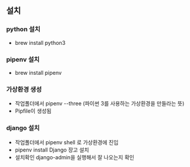 ## 설치
### python 설치
- brew install python3
### pipenv 설치
- brew install pipenv
### 가상환경 생성
- 작업폴더에서 pipenv --three (파이썬 3를 사용하는 가상환경을 만들라는 뜻)
- Pipfile이 생성됨
### django 설치
- 작업폴더에서 pipenv shell 로 가상환경에 진입
- pipenv install Django 장고 설치
- 설치확인 django-admin을 실행해서 잘 나오는지 확인